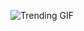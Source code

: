 ![Trending GIF](https://media1.giphy.com/media/v1.Y2lkPThiYjIxNzcyb3BiNHM4aWlrZzV6NHpoMGZ1emtpcHF3Y3FieWE4bDk0ZzlzMXlpdyZlcD12MV9naWZzX3NlYXJjaCZjdD1n/2jMtpIi8mhE8ctiMtK/giphy.gif)
